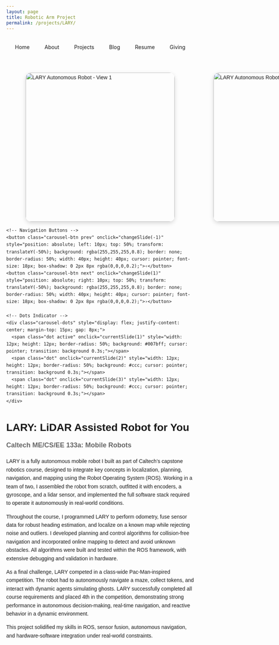 ```yaml
---
layout: page
title: Robotic Arm Project
permalink: /projects/LARY/
---
```


<!-- Navigation Header -->
<div class="nav-link" style="width: 100%; padding: 20px 0; display: flex; justify-content: center; border-bottom: 2px solid var(--primary-text-color); margin-bottom: 30px;">
  <ul style="display: flex; gap: 20px; padding: 0; list-style: none; margin: 0;">
    <li style="display: inline;">
      <a href="/" style="text-decoration: none; color: var(--primary-text-color); padding: 5px 10px; border-radius: 4px; transition: background-color 0.2s;">Home</a>
    </li>
    <li style="display: inline;">
      <a href="/about/" style="text-decoration: none; color: var(--primary-text-color); padding: 5px 10px; border-radius: 4px; transition: background-color 0.2s;">About</a>
    </li>
    <li style="display: inline;">
      <a href="/projects/" style="text-decoration: none; color: var(--primary-text-color); padding: 5px 10px; border-radius: 4px; transition: background-color 0.2s;">Projects</a>
    </li>
    <li style="display: inline;">
      <a href="/blog/" style="text-decoration: none; color: var(--primary-text-color); padding: 5px 10px; border-radius: 4px; transition: background-color 0.2s;">Blog</a>
    </li>
    <li style="display: inline;">
      <a href="/DG_Resume.pdf" style="text-decoration: none; color: var(--primary-text-color); padding: 5px 10px; border-radius: 4px; transition: background-color 0.2s;">Resume</a>
    </li>
    <li style="display: inline;">
      <a href="/giving/" style="text-decoration: none; color: var(--primary-text-color); padding: 5px 10px; border-radius: 4px; transition: background-color 0.2s;">Giving</a>
    </li>
  </ul>
</div>

<div style="max-width: 800px; margin: 40px auto; font-family: Arial, sans-serif; line-height: 1.6;">
  
  <!-- LARY Image Carousel -->
  <div class="carousel-container" style="max-width: 600px; margin: 20px auto; position: relative;">
    <div class="carousel-track" style="display: flex; transition: transform 0.5s ease-in-out;">
      <div class="carousel-slide" style="min-width: 100%; display: flex; justify-content: center;">
        <img src="https://diego-0303.github.io/images/LARY1.jpeg" alt="LARY Autonomous Robot - View 1" style="width: 400px; height: 400px; object-fit: cover; border-radius: 15px; box-shadow: 0 4px 12px rgba(0,0,0,0.15);">
      </div>
      <div class="carousel-slide" style="min-width: 100%; display: flex; justify-content: center;">
        <img src="https://diego-0303.github.io/images/LARY2.jpeg" alt="LARY Autonomous Robot - View 2" style="width: 400px; height: 400px; object-fit: cover; border-radius: 15px; box-shadow: 0 4px 12px rgba(0,0,0,0.15);">
      </div>
      <div class="carousel-slide" style="min-width: 100%; display: flex; justify-content: center;">
        <img src="https://diego-0303.github.io/images/LARY3.jpeg" alt="LARY Autonomous Robot - View 3" style="width: 400px; height: 400px; object-fit: cover; border-radius: 15px; box-shadow: 0 4px 12px rgba(0,0,0,0.15);">
      </div>
    </div>
    
    <!-- Navigation Buttons -->
    <button class="carousel-btn prev" onclick="changeSlide(-1)" style="position: absolute; left: 10px; top: 50%; transform: translateY(-50%); background: rgba(255,255,255,0.8); border: none; border-radius: 50%; width: 40px; height: 40px; cursor: pointer; font-size: 18px; box-shadow: 0 2px 8px rgba(0,0,0,0.2);">‹</button>
    <button class="carousel-btn next" onclick="changeSlide(1)" style="position: absolute; right: 10px; top: 50%; transform: translateY(-50%); background: rgba(255,255,255,0.8); border: none; border-radius: 50%; width: 40px; height: 40px; cursor: pointer; font-size: 18px; box-shadow: 0 2px 8px rgba(0,0,0,0.2);">›</button>
    
    <!-- Dots Indicator -->
    <div class="carousel-dots" style="display: flex; justify-content: center; margin-top: 15px; gap: 8px;">
      <span class="dot active" onclick="currentSlide(1)" style="width: 12px; height: 12px; border-radius: 50%; background: #007bff; cursor: pointer; transition: background 0.3s;"></span>
      <span class="dot" onclick="currentSlide(2)" style="width: 12px; height: 12px; border-radius: 50%; background: #ccc; cursor: pointer; transition: background 0.3s;"></span>
      <span class="dot" onclick="currentSlide(3)" style="width: 12px; height: 12px; border-radius: 50%; background: #ccc; cursor: pointer; transition: background 0.3s;"></span>
    </div>
  </div>

  <script>
    let currentSlideIndex = 0;
    const slides = document.querySelectorAll('.carousel-slide');
    const dots = document.querySelectorAll('.dot');
    const track = document.querySelector('.carousel-track');

    function showSlide(index) {
      if (index >= slides.length) currentSlideIndex = 0;
      if (index < 0) currentSlideIndex = slides.length - 1;
      
      track.style.transform = `translateX(-${currentSlideIndex * 100}%)`;
      
      // Update dots
      dots.forEach((dot, i) => {
        dot.style.background = i === currentSlideIndex ? '#007bff' : '#ccc';
      });
    }

    function changeSlide(direction) {
      currentSlideIndex += direction;
      showSlide(currentSlideIndex);
    }

    function currentSlide(index) {
      currentSlideIndex = index - 1;
      showSlide(currentSlideIndex);
    }

    // Auto-advance slides every 4 seconds
    setInterval(() => {
      changeSlide(1);
    }, 4000);
  </script>
  
  <h2 style="font-size: 28px; margin-bottom: 10px;">LARY: LiDAR Assisted Robot for You</h2>
  <h3 style="font-size: 18px; color: #666; margin-top: 0;">Caltech ME/CS/EE 133a: Mobile Robots</h3>
  
  <p>
    LARY is a fully autonomous mobile robot I built as part of Caltech’s capstone robotics course, designed to integrate key concepts in localization, planning, navigation, and mapping using the Robot Operating System (ROS). Working in a team of two, I assembled the robot from scratch, outfitted it with encoders, a gyroscope, and a lidar sensor, and implemented the full software stack required to operate it autonomously in real-world conditions.
  </p>

  <p>
    Throughout the course, I programmed LARY to perform odometry, fuse sensor data for robust heading estimation, and localize on a known map while rejecting noise and outliers. I developed planning and control algorithms for collision-free navigation and incorporated online mapping to detect and avoid unknown obstacles. All algorithms were built and tested within the ROS framework, with extensive debugging and validation in hardware.
  </p>

  <p>
    As a final challenge, LARY competed in a class-wide Pac-Man-inspired competition. The robot had to autonomously navigate a maze, collect tokens, and interact with dynamic agents simulating ghosts. LARY successfully completed all course requirements and placed 4th in the competition, demonstrating strong performance in autonomous decision-making, real-time navigation, and reactive behavior in a dynamic environment.
  </p>

  <p>
    This project solidified my skills in ROS, sensor fusion, autonomous navigation, and hardware-software integration under real-world constraints.
  </p>
</div>
